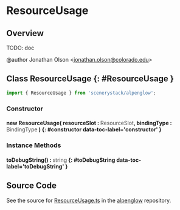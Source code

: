 # ResourceUsage

## Overview

TODO: doc

@author Jonathan Olson &lt;jonathan.olson@colorado.edu&gt;

## Class ResourceUsage {: #ResourceUsage }


```js
import { ResourceUsage } from 'scenerystack/alpenglow';
```
### Constructor

#### new ResourceUsage( resourceSlot : <span style="font-weight: 400; opacity: 80%;">ResourceSlot</span>, bindingType : <span style="font-weight: 400; opacity: 80%;">BindingType</span> ) {: #constructor data-toc-label='constructor' }

### Instance Methods

#### toDebugString() : <span style="font-weight: 400; opacity: 80%;">string</span> {: #toDebugString data-toc-label='toDebugString' }



## Source Code

See the source for [ResourceUsage.ts](https://github.com/phetsims/alpenglow/blob/main/js/webgpu/compute/ResourceUsage.ts) in the [alpenglow](https://github.com/phetsims/alpenglow) repository.
